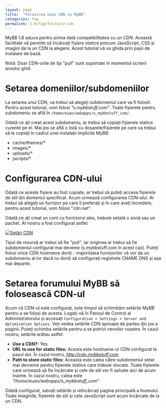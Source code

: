 ```yaml
---
layout: page
title:  "Folosirea unui CDN cu MyBB"
categories: faq
permalink: 1.8/faq/folosire-cdn
---
```


MyBB 1.8 aduce pentru prima dată compatibilitatea cu un CDN. Această facilitate vă permite să încărcați fișiere statice precum JavaScript, CSS și imagini de la un CDN la alegere. Acest tutorial vă va ghida prin pașii de instalare de bază.

Notă: Doar CDN-urile de tip "pull" sunt suportate în momentul scrierii acestui ghid.

# Setarea domeniilor/subdomeniilor

La setarea unui CDN, va trebui să alegeți subdomeniul care va fi folosit. Pentru acest tutorial, vom folosi *"s.mybbstuff.com"*. Toate fișierele pentru subdomeniu se află în `/home/euan/webapps/s_mybbstuff_com/`.

Odată ce ați creat acest subdomeniu, ar trebui să copiați fișierele statice curente pe el. Mai jos se află o listă cu dosarele/fișierele pe care va trebui să le copiați în cadrul unei instalații implicite MyBB:

- cache/themes/*
- images/*
- uploads/*
- jscripts/*

# Configurarea CDN-ului

Odată ce aceste fișiere au fost copiate, ar trebui să puteți accesa fișierele de stil din domeniul specificat. Acum urmează configurarea CDN-ului. Ar trebui să alegeți un furnizor pe care îl preferați și în care aveți încredere; pentru acest tutorial, vom folosi "cdn.net".

Odată ce ați creat un cont cu furnizorul ales, trebuie setată o zonă sau un pachet. Al nostru a fost configurat astfel:

[![Setări CDN]({{site.baseurl}}/assets/images/1.8/faq/cdn-config.png)]({{site.baseurl}}/assets/images/1.8/faq/cdn-config.png)

Tipul de resursă ar trebui să fie "pull", iar originea ar trebui să fie subdomeniul configurat mai deveme (s.mybbstuff.com în acest caz). Puteți folosi orice CDN hostname doriți - majoritatea furnizorilor vă vor da un subdomeniu al lor dacă nu doriți să configurați registrele CNAME DNS și așa mai departe.

# Setarea forumului MyBB să folosească CDN-ul

Acum că CDN-ul este configurat, este timpul să schimbăm setările MyBB pentru a se folosi de acesta. Logați-vă în Panoul de Control al Administratorului și accesați `Configuration > Settings > Server and Optimization Options`. Veți vedea setările CDN aproape de partea din jos a paginii. Puteți schimba setările pentru a se potrivi nevoilor voastre. În cazul nostru, setările arătau astfel:

- **Use a CDN?:** Yes
- **URL to use for static files:** Acesta este hostname-ul CDN configurat la pasul doi. În cazul nostru, *http://cdn.mybbstuff.com*
- **Path to store static files:** Aceasta este calea către subdomeniul setat mai devreme pentru fișierele statice care trebuie stocate. Toate fișierele care urmează să fie încărcate și cele de stil vor fi salvate aici de acum înainte. În cazul nostru, calea este *“/home/euan/webapps/s_mybbstuff_com”*

Odată configurat, salvați setările și reîncărcați pagina principală a foumului. Toate imaginile, fișierele de stil și cele JavaScript sunt acum încărcate de la un CDN.
